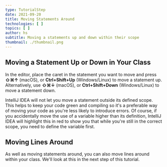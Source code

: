 ```yaml
---
type: TutorialStep
date: 2021-09-20
title: Moving Statements Around
technologies: [ ]
topics: [ ]
author: hs
subtitle: Moving a statements up and down within their scope
thumbnail: ./thumbnail.png
---
```


## Moving a Statement Up or Down in Your Class
In the editor, place the caret in the statement you want to move and press **⇧⌘↑** (macOS), or **Ctrl+Shift+Up** (Windows/Linux) to move a statement up. Alternatively, use **⇧⌘↓** (macOS), or **Ctrl+Shift+Down** (Windows/Linux) to move a statement down.

IntelliJ IDEA will not let you move a statement outside its defined scope. This helps to keep your code green and compiling so it's a preferable way of moving your code as you're less likely to introduce errors. Of course, if you accidentally move the use of a variable higher than its definition, IntelliJ IDEA will highlight this in red to show you that while you're still in the correct scope, you need to define the variable first.

## Moving Lines Around
As well as moving statements around, you can also move lines around within your class. We'll look at this in the next step of this tutorial.   